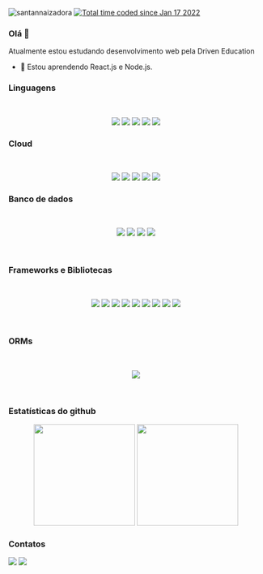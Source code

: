 <p align="left"> 
  <img src="https://komarev.com/ghpvc/?username=santannaizadora&label=Profile%20views&color=0e75b6&style=flat" alt="santannaizadora" /> 
  <a href="https://wakatime.com/@4c9bd8dd-92dc-4bb5-b2b5-9ae84b643277"><img src="https://wakatime.com/badge/user/4c9bd8dd-92dc-4bb5-b2b5-9ae84b643277.svg" alt="Total time coded since Jan 17 2022" /></a>
</p>

### Olá 👋


Atualmente estou estudando desenvolvimento web pela Driven Education


- 🌱 Estou aprendendo React.js e Node.js.

### Linguagens
  <br/>
  <p align="center">
    <img src="https://img.shields.io/badge/CSS3-1572B6?style=for-the-badge&logo=css3&logoColor=white"/>
    <img src="https://img.shields.io/badge/HTML5-E34F26?style=for-the-badge&logo=html5&logoColor=white"/>
    <img src="https://img.shields.io/badge/Java-ED8B00?style=for-the-badge&logo=java&logoColor=white"/>
    <img src="https://img.shields.io/badge/JavaScript-323330?style=for-the-badge&logo=javascript&logoColor=F7DF1E"/>
    <img src="https://img.shields.io/badge/TypeScript-007ACC?style=for-the-badge&logo=typescript&logoColor=white"/>
  </p>

### Cloud
<br/>
<p align="center">
  <img src="https://img.shields.io/badge/Amazon_AWS-FF9900?style=for-the-badge&logo=amazonaws&logoColor=white"/>
  <img src="https://img.shields.io/badge/GitHub_Actions-2088FF?style=for-the-badge&logo=github-actions&logoColor=white"/>
  <img src="https://img.shields.io/badge/Heroku-430098?style=for-the-badge&logo=heroku&logoColor=white"/>
  <img src="https://img.shields.io/badge/Netlify-00C7B7?style=for-the-badge&logo=netlify&logoColor=white"/>
  <img src="https://img.shields.io/badge/Vercel-000000?style=for-the-badge&logo=vercel&logoColor=white"/>
</p>

### Banco de dados
<br/>
  <p align="center">
    <img src="https://img.shields.io/badge/MongoDB-4EA94B?style=for-the-badge&logo=mongodb&logoColor=white"/>
    <img src="https://img.shields.io/badge/MySQL-005C84?style=for-the-badge&logo=mysql&logoColor=white"/>
    <img src="https://img.shields.io/badge/PostgreSQL-316192?style=for-the-badge&logo=postgresql&logoColor=white"/>
    <img src="https://img.shields.io/badge/redis-%23DD0031.svg?&style=for-the-badge&logo=redis&logoColor=white"/>
  </p>
  <br/>

### Frameworks e Bibliotecas
<br/>
  <p align="center">
    <img src="https://img.shields.io/badge/Cypress-17202C?style=for-the-badge&logo=cypress&logoColor=white"/>
    <img src="https://img.shields.io/badge/Docker-2CA5E0?style=for-the-badge&logo=docker&logoColor=white"/>
    <img src="https://img.shields.io/badge/Expo-1B1F23?style=for-the-badge&logo=expo&logoColor=white"/>
    <img src="https://img.shields.io/badge/Express.js-000000?style=for-the-badge&logo=express&logoColor=white"/>
    <img src="https://img.shields.io/badge/Jest-C21325?style=for-the-badge&logo=jest&logoColor=white"/>
    <img src="https://img.shields.io/badge/Node.js-339933?style=for-the-badge&logo=nodedotjs&logoColor=white"/>
    <img src="https://img.shields.io/badge/React-20232A?style=for-the-badge&logo=react&logoColor=61DAFB"/>
    <img src="https://img.shields.io/badge/Spring_Boot-F2F4F9?style=for-the-badge&logo=spring-boot"/>
    <img src="https://img.shields.io/badge/ts--node-3178C6?style=for-the-badge&logo=ts-node&logoColor=white"/>
  </p>
  <br/>
  
  ### ORMs
  <br/>
  <p align="center">
    <img src="https://img.shields.io/badge/Prisma-3982CE?style=for-the-badge&logo=Prisma&logoColor=white"/>
  </p>
  <br/>

### Estatísticas do github
<p align="center">
  <img height="200" src="https://github-readme-stats.vercel.app/api?username=santannaizadora&show_icons=true&theme=tokyonight"/>
  <img height="200" src="https://github-readme-stats.vercel.app/api/top-langs/?username=santannaizadora&layout=compact&theme=tokyonight"/>
<p>

  ### Contatos

<p align="left#>
  <a target="_blank" href="mailto:santannaizadora@gmail.com"><img src="https://img.shields.io/badge/Gmail-D14836?style=for-the-badge&logo=gmail&logoColor=white"/></a>
  <a target="_blank" href=href="https://www.linkedin.com/in/santannaizadora/"><img src="https://img.shields.io/badge/LinkedIn-0077B5?style=for-the-badge&logo=linkedin&logoColor=white"/></a>
</p>
